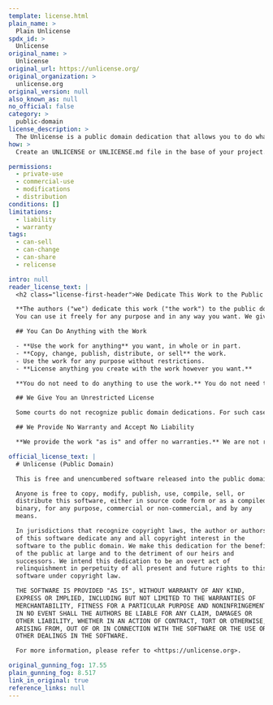 ```yaml
---
template: license.html
plain_name: >
  Plain Unlicense
spdx_id: >
  Unlicense
original_name: >
  Unlicense
original_url: https://unlicense.org/
original_organization: >
  unlicense.org
original_version: null
also_known_as: null
no_official: false
category: >
  public-domain
license_description: >
  The Unlicense is a public domain dedication that allows you to do whatever you want with the work. You can use, modify, distribute, and sell the work without any restrictions. You don't need to give credit to the original author or include a license notice, and you can relicense the work under any other license.
how: >
  Create an UNLICENSE or UNLICENSE.md file in the base of your project. If your project is on Github or another platform that uses markdown, copy the <a class="how_link" href=#markdown>markdown version</a> using the copy icon. Otherwise, use the <a class="how_link" href="#plaintext">plaintext version</a>

permissions:
  - private-use
  - commercial-use
  - modifications
  - distribution
conditions: []
limitations:
  - liability
  - warranty
tags:
  - can-sell
  - can-change
  - can-share
  - relicense

intro: null
reader_license_text: |
  <h2 class="license-first-header">We Dedicate This Work to the Public Domain</h2>

  **The authors ("we") dedicate this work ("the work") to the public domain.**
  You can use it freely for any purpose and in any way you want. We give away all rights and interest in the work to the public domain forever.

  ## You Can Do Anything with the Work

  - **Use the work for anything** you want, in whole or in part.
  - **Copy, change, publish, distribute, or sell** the work.
  - Use the work for any purpose without restrictions.
  - **License anything you create with the work however you want.**

  **You do not need to do anything to use the work.** You do not need to ask for permission, give credit, or pay us. You can use the work without any restrictions.

  ## We Give You an Unrestricted License

  Some courts do not recognize public domain dedications. For such cases, we give you a license to use and change the work worldwide. You and everyone else can use the work forever and never need to pay to use it. No one can take this license from you.

  ## We Provide No Warranty and Accept No Liability

  **We provide the work "as is" and offer no warranties.** We are not responsible for any damages or issues from your use of the work.

official_license_text: |
  # Unlicense (Public Domain)

  This is free and unencumbered software released into the public domain.

  Anyone is free to copy, modify, publish, use, compile, sell, or
  distribute this software, either in source code form or as a compiled
  binary, for any purpose, commercial or non-commercial, and by any
  means.

  In jurisdictions that recognize copyright laws, the author or authors
  of this software dedicate any and all copyright interest in the
  software to the public domain. We make this dedication for the benefit
  of the public at large and to the detriment of our heirs and
  successors. We intend this dedication to be an overt act of
  relinquishment in perpetuity of all present and future rights to this
  software under copyright law.

  THE SOFTWARE IS PROVIDED "AS IS", WITHOUT WARRANTY OF ANY KIND,
  EXPRESS OR IMPLIED, INCLUDING BUT NOT LIMITED TO THE WARRANTIES OF
  MERCHANTABILITY, FITNESS FOR A PARTICULAR PURPOSE AND NONINFRINGEMENT.
  IN NO EVENT SHALL THE AUTHORS BE LIABLE FOR ANY CLAIM, DAMAGES OR
  OTHER LIABILITY, WHETHER IN AN ACTION OF CONTRACT, TORT OR OTHERWISE,
  ARISING FROM, OUT OF OR IN CONNECTION WITH THE SOFTWARE OR THE USE OR
  OTHER DEALINGS IN THE SOFTWARE.

  For more information, please refer to <https://unlicense.org>.

original_gunning_fog: 17.55
plain_gunning_fog: 8.517
link_in_original: true
reference_links: null
---
```

